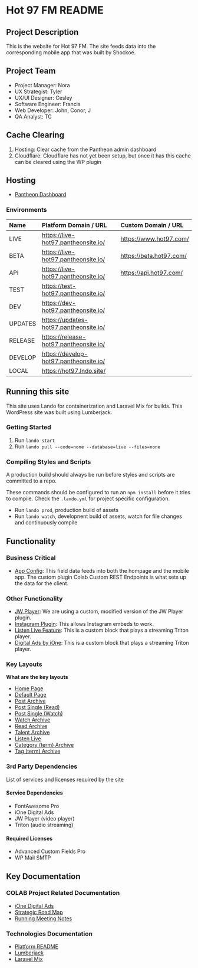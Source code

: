 # Hot 97 FM README

## Project Description

This is the website for Hot 97 FM. The site feeds data into the corresponding mobile app that was built by Shockoe.

## Project Team

- Project Manager: Nora
- UX Strategist: Tyler
- UX/UI Designer: Cesley
- Software Engineer: Francis
- Web Developer: John, Conor, J
- QA Analyst: TC

## Cache Clearing

 1. Hosting: Clear cache from the Pantheon admin dashboard
 2. Cloudflare: Cloudflare has not yet been setup, but once it has this cache can be cleared using the WP plugin

## Hosting

- [Pantheon Dashboard](https://dashboard.pantheon.io/sites/78fbe0f0-bf72-4782-ba1d-4a4f12ee32e8)

### Environments

| Name    | Platform Domain / URL                           | Custom Domain / URL             |
|:--------|:------------------------------------------------|:--------------------------------|
| LIVE    | https://live-hot97.pantheonsite.io/             | https://www.hot97.com/          |
| BETA    | https://live-hot97.pantheonsite.io/             | https://beta.hot97.com/         |
| API     | https://live-hot97.pantheonsite.io/             | https://api.hot97.com/          |
| TEST    | https://test-hot97.pantheonsite.io/             |                                 |
| DEV     | https://dev-hot97.pantheonsite.io/              |                                 |
| UPDATES | https://updates-hot97.pantheonsite.io/          |                                 |
| RELEASE | https://release-hot97.pantheonsite.io/          |                                 |
| DEVELOP | https://develop-hot97.pantheonsite.io/          |                                 |
| LOCAL   | https://hot97.lndo.site/                        |                                 |

## Running this site

This site uses Lando for containerization and Laravel Mix for builds. This WordPress site was built using Lumberjack.

### Getting Started
 1. Run `lando start`
 2. Run `lando pull --code=none --database=live --files=none`

### Compiling Styles and Scripts

A production build should always be run before styles and scripts are committed to a repo.

These commands should be configured to run an `npm install` before it tries to compile. Check the `.lando.yml` for project specific configuration.

- Run `lando prod`, production build of assets
- Run `lando watch`, developnent build of assets, watch for file changes and continuously compile<br>

## Functionality

### Business Critical

 - [App Config](https://live-hot97.pantheonsite.io/wp-admin/admin.php?page=app-config): This field data feeds into both the hompage and the mobile app. The custom plugin Colab Custom REST Endpoints is what sets up the data for the client.

### Other Functionality

 - [JW Player](https://live-hot97.pantheonsite.io/wp-admin/admin.php?page=jw-player-for-wp): We are using a custom, modified version of the JW Player plugin.
 - [Instagram Plugin](https://live-hot97.pantheonsite.io/wp-admin/admin.php?page=sbi-feed-builder): This allows Instagram embeds to work.
  - [Listen Live Feature](https://live-hot97.pantheonsite.io/listen-live): This is a custom block that plays a streaming Triton player.
   - [Digital Ads by iOne](https://live-hot97.pantheonsite.io/listen-live): This is a custom block that plays a streaming Triton player.

### Key Layouts
**What are the key layouts**

 - [Home Page](https://live-hot97.pantheonsite.io/)
 - [Default Page](https://live-hot97.pantheonsite.io/intern-with-hot-97)
 - [Post Archive](https://live-hot97.pantheonsite.io/blog)
 - [Post Single (Read)](https://live-hot97.pantheonsite.io/news/hot-news/big-sean-jhene-aiko-expecting-first-child-together)
 - [Post Single (Watch)](https://live-hot97.pantheonsite.io/news/interviews/cardi-b-talks-new-single-hot-ish-strip-clubs-lil-kim-collab-more-w-nessa)
 - [Watch Archive](https://live-hot97.pantheonsite.io/watch)
 - [Read Archive](https://live-hot97.pantheonsite.io/read)
 - [Talent Archive](https://live-hot97.pantheonsite.io/talent)
 - [Listen Live](https://beta.hot97.com/listen-live)
 - [Category (term) Archive](https://beta.hot97.com/category/news/hot-news)
 - [Tag (term) Archive](https://beta.hot97.com/tag/news)

### 3rd Party Dependencies
List of services and licenses required by the site

#### Service Dependencies
 - FontAwesome Pro
 - iOne Digital Ads
 - JW Player (video player)
 - Triton (audio streaming)

#### Required Licenses
 - Advanced Custom Fields Pro
 - WP Mail SMTP

## Key Documentation

### COLAB Project Related Documentation

- [iOne Digital Ads](https://docs.google.com/document/d/179SLqPnxV9CElYLNenicN1OC53cCbLHZXYyfxLDNy10/edit)
- [Strategic Road Map](https://docs.google.com/document/d/1vmY7WrL2bkcISb4R7H2_gxTzYgfzfj-eTia8W_X4vPo/edit)
- [Running Meeting Notes](https://docs.google.com/document/d/1bN1FXgApGE30aacpCKSy2ALMq054fp76ByxowqMBQcs/edit)

### Technologies Documentation

- [Platform README](https://pantheon.io/docs/)
- [Lumberjack](https://docs.lumberjack.rareloop.com/)
- [Laravel Mix](https://laravel-mix.com/)
